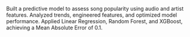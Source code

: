 Built a predictive model to assess song popularity using audio and artist
features.
Analyzed trends, engineered features, and optimized model performance.
Applied Linear Regression, Random Forest, and XGBoost, achieving a
Mean Absolute Error of 0.1.
